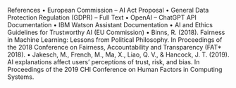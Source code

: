 References
	•	European Commission – AI Act Proposal
	•	General Data Protection Regulation (GDPR) – Full Text
	•	OpenAI – ChatGPT API Documentation
	•	IBM Watson Assistant Documentation
	•	AI and Ethics Guidelines for Trustworthy AI (EU Commission)
	•	Binns, R. (2018). Fairness in Machine Learning: Lessons from Political Philosophy. In Proceedings of the 2018 Conference on Fairness, Accountability and Transparency (FAT* 2018).
	•	Jakesch, M., French, M., Ma, X., Liao, Q. V., & Hancock, J. T. (2019). AI explanations affect users’ perceptions of trust, risk, and bias. In Proceedings of the 2019 CHI Conference on Human Factors in Computing Systems.